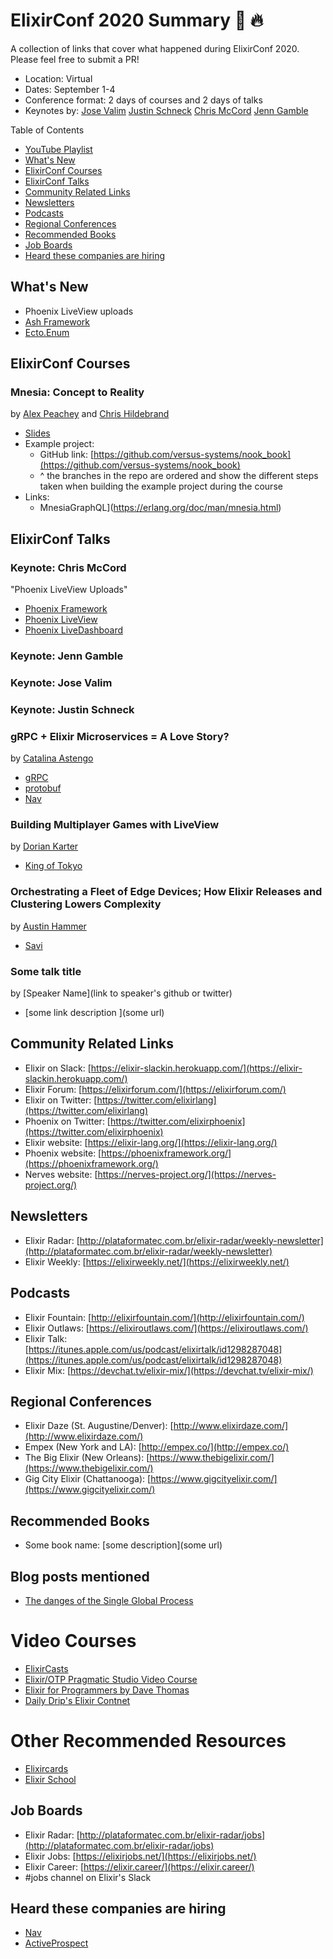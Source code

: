 # ElixirConf 2020 Summary 🐥 🔥

A collection of links that cover what happened during ElixirConf 2020. Please
feel free to submit a PR!

- Location: Virtual
- Dates: September 1-4
- Conference format: 2 days of courses and 2 days of talks
- Keynotes by:
[Jose Valim](https://github.com/josevalim)
[Justin Schneck](https://github.com/mobileoverlord)
[Chris McCord](https://github.com/chrismccord)
[Jenn Gamble]()

Table of Contents

- [YouTube Playlist]()
- [What's New](#whats-new)
- [ElixirConf Courses](#elixirconf-courses)
- [ElixirConf Talks](#elixirconf-talks)
- [Community Related Links](#community-related-links)
- [Newsletters](#newsletters)
- [Podcasts](#podcasts)
- [Regional Conferences](#regional-conferences)
- [Recommended Books](#recommended-books)
- [Job Boards](#job-boards)
- [Heard these companies are hiring](#heard-these-companies-are-hiring)

## What's New

- Phoenix LiveView uploads
- [Ash Framework](https://github.com/ash-project/ash)
- [Ecto.Enum](https://hexdocs.pm/ecto/3.5.0-rc.0/Ecto.Enum.html)

## ElixirConf Courses

### Mnesia: Concept to Reality
by [Alex Peachey](https://github.com/alexpeachey) and [Chris Hildebrand](https://github.com/ckhrysze)

- [Slides](https://github.com/versus-systems/nook_book/blob/main/Mnesia%20Concept%20to%20Reality%20.key)
- Example project:
    + GitHub link: [https://github.com/versus-systems/nook_book](https://github.com/versus-systems/nook_book)
    + ^ the branches in the repo are ordered and show the different steps taken when building the example project during the course
- Links:
    + MnesiaGraphQL](https://erlang.org/doc/man/mnesia.html)

## ElixirConf Talks

### Keynote: Chris McCord
"Phoenix LiveView Uploads"

- [Phoenix Framework](https://www.phoenixframework.org/)
- [Phoenix LiveView](https://github.com/phoenixframework/phoenix_live_view)
- [Phoenix LiveDashboard](https://github.com/phoenixframework/phoenix_live_dashboard)

### Keynote:  Jenn Gamble
### Keynote:  Jose Valim
### Keynote: Justin Schneck

### gRPC + Elixir Microservices = A Love Story?
by [Catalina Astengo](https://twitter.com/catalinaastengo)

- [gRPC](https://grpc.io/)
- [protobuf](https://developers.google.com/protocol-buffers)
- [Nav](https://www.nav.com/)

### Building Multiplayer Games with LiveView
by [Dorian Karter](https://github.com/dkarter/)

- [King of Tokyo](https://github.com/dkarter/king_of_tokyo)

### Orchestrating a Fleet of Edge Devices; How Elixir Releases and Clustering Lowers Complexity
by [Austin Hammer](https://github.com/hammeraj)

- [Savi](https://getsavi.com/)

### Some talk title
by [Speaker Name](link to speaker's github or twitter)

- [some link description ](some url)

## Community Related Links
- Elixir on Slack: [https://elixir-slackin.herokuapp.com/](https://elixir-slackin.herokuapp.com/)
- Elixir Forum: [https://elixirforum.com/](https://elixirforum.com/)
- Elixir on Twitter: [https://twitter.com/elixirlang](https://twitter.com/elixirlang)
- Phoenix on Twitter: [https://twitter.com/elixirphoenix](https://twitter.com/elixirphoenix)
- Elixir website: [https://elixir-lang.org/](https://elixir-lang.org/)
- Phoenix website: [https://phoenixframework.org/](https://phoenixframework.org/)
- Nerves website: [https://nerves-project.org/](https://nerves-project.org/)

## Newsletters
- Elixir Radar: [http://plataformatec.com.br/elixir-radar/weekly-newsletter](http://plataformatec.com.br/elixir-radar/weekly-newsletter)
- Elixir Weekly: [https://elixirweekly.net/](https://elixirweekly.net/)

## Podcasts
- Elixir Fountain: [http://elixirfountain.com/](http://elixirfountain.com/)
- Elixir Outlaws: [https://elixiroutlaws.com/](https://elixiroutlaws.com/)
- Elixir Talk: [https://itunes.apple.com/us/podcast/elixirtalk/id1298287048](https://itunes.apple.com/us/podcast/elixirtalk/id1298287048)
- Elixir Mix: [https://devchat.tv/elixir-mix/](https://devchat.tv/elixir-mix/)

## Regional Conferences
- Elixir Daze (St. Augustine/Denver): [http://www.elixirdaze.com/](http://www.elixirdaze.com/)
- Empex (New York and LA): [http://empex.co/](http://empex.co/)
- The Big Elixir (New Orleans): [https://www.thebigelixir.com/](https://www.thebigelixir.com/)
- Gig City Elixir (Chattanooga): [https://www.gigcityelixir.com/](https://www.gigcityelixir.com/)

## Recommended Books
- Some book name: [some description](some url)

## Blog posts mentioned
- [The danges of the Single Global Process](https://keathley.io/blog/sgp.html)

# Video Courses
- [ElixirCasts](https://elixircasts.io/)
- [Elixir/OTP Pragmatic Studio Video Course](https://pragmaticstudio.com/courses/elixir)
- [Elixir for Programmers by Dave Thomas](https://codestool.coding-gnome.com/courses/elixir-for-programmers)
- [Daily Drip's Elixir Contnet](https://www.dailydrip.com/topics/elixir)


# Other Recommended Resources
- [Elixircards](https://elixircards.co.uk/)
- [Elixir School](https://elixirschool.com/en/)

## Job Boards
- Elixir Radar: [http://plataformatec.com.br/elixir-radar/jobs](http://plataformatec.com.br/elixir-radar/jobs)
- Elixir Jobs: [https://elixirjobs.net/](https://elixirjobs.net/)
- Elixir Career: [https://elixir.career/](https://elixir.career/)
- #jobs channel on Elixir's Slack

## Heard these companies are hiring

- [Nav](https://www.nav.com/)
- [ActiveProspect](https://activeprospect.applytojob.com/apply/bAyKv9tkZj/Senior-Software-Developer-Elixir-Remote-OK-To-Right-Candidate)

